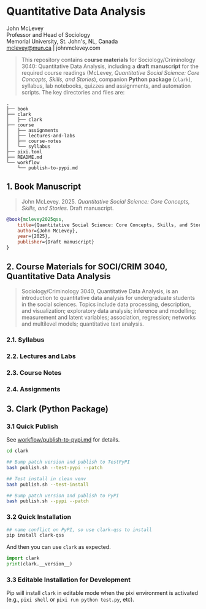 # Quantitative Data Analysis

John McLevey<br>
Professor and Head of Sociology<br>
Memorial University, St. John's, NL, Canada<br>
mclevey@mun.ca | johnmclevey.com<br>

> This repository contains **course materials** for Sociology/Criminology 3040: Quantitative Data Analysis, including a **draft manuscript** for the required course readings (McLevey, *Quantitative Social Science: Core Concepts, Skills, and Stories*), companion **Python package** (`clark`), syllabus, lab notebooks, quizzes and assignments, and automation scripts. The key directories and files are:

```plaintext
.
├── book
├── clark
│   ├── clark
├── course
│   ├── assignments
│   ├── lectures-and-labs
│   ├── course-notes
│   └── syllabus
├── pixi.toml
├── README.md
└── workflow
    └── publish-to-pypi.md
```

## 1. Book Manuscript

> John McLevey. 2025. *Quantitative Social Science: Core Concepts, Skills, and Stories*. Draft manuscript.

```bibtex
@book{mclevey2025qss,
    title={Quantitative Social Science: Core Concepts, Skills, and Stories},
    author={John McLevey},
    year={2025},
    publisher={Draft manuscript}
}
```

## 2. Course Materials for SOCI/CRIM 3040, Quantitative Data Analysis

> Sociology/Criminology 3040, Quantitative Data Analysis, is an introduction to quantitative data analysis for undergraduate students in the social sciences. Topics include data processing, description, and visualization; exploratory data analysis; inference and modelling; measurement and latent variables; association, regression; networks and multilevel models; quantitative text analysis.

### 2.1. Syllabus

### 2.2. Lectures and Labs

### 2.3. Course Notes

### 2.4. Assignments


## 3. Clark (Python Package)

### 3.1 Quick Publish

See [workflow/publish-to-pypi.md](workflow/publish-to-pypi.md) for details.

```bash
cd clark

## Bump patch version and publish to TestPyPI
bash publish.sh --test-pypi --patch

## Test install in clean venv
bash publish.sh --test-install

## Bump patch version and publish to PyPI
bash publish.sh --pypi --patch
```

### 3.2 Quick Installation

```bash
## name conflict on PyPI, so use clark-qss to install
pip install clark-qss
```

And then you can use `clark` as expected.

```python
import clark
print(clark.__version__)
```

### 3.3 Editable Installation for Development

Pip will install `clark` in editable mode when the pixi environment is activated (e.g., `pixi shell` or `pixi run python test.py`, etc).
